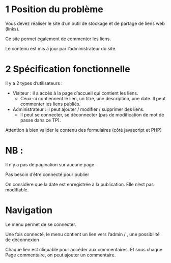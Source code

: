 # 1 Position du problème
						
Vous devez réaliser le site d’un outil de stockage et de partage de liens web (links).

Ce site permet également de commenter les liens.

Le contenu est mis à jour par l’administrateur du site.

      
# 2 Spécification fonctionnelle
						
Il y a 2 types d’utilisateurs :

- Visiteur : il a accès à la page d’accueil qui contient les liens.
  - Ceux-ci contiennent le lien, un titre, une description, une date. Il peut commenter les liens publiés.
- Administrateur : il peut ajouter / modifier / supprimer des liens.
  - Il peut se connecter, se déconnecter (pas de modification de mot de passe dans ce TP).

Attention à bien valider le contenu des formulaires (côté javascript et PHP)


# NB :  
Il n’y a pas de pagination sur aucune page

Pas besoin d’être connecté pour publier

On considère que la date est enregistrée à la publication. Elle n’est pas modifiable.


# Navigation
Le menu permet de se connecter.

Une fois connecté, le menu contient un lien vers l’admin / , une possibilité de déconnexion

Chaque lien est cliquable pour accéder aux commentaires. Et sous chaque Page commentaire, on peut ajouter un commentaire.
